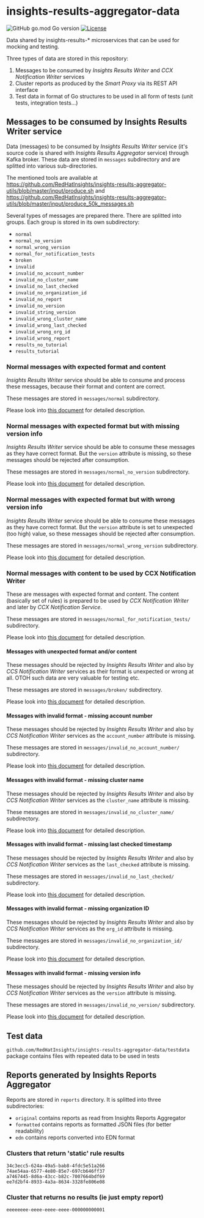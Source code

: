 # insights-results-aggregator-data

![GitHub go.mod Go version](https://img.shields.io/github/go-mod/go-version/RedHatInsights/insights-results-aggregator-data)
[![License](https://img.shields.io/badge/license-Apache-blue)](https://github.com/RedHatInsights/insights-results-aggregator-data/blob/master/LICENSE)

Data shared by insights-results-\* microservices that can be used for mocking and testing.

Three types of data are stored in this repository:

1. Messages to be consumed by *Insights Results Writer* and *CCX Notification Writer* services
1. Cluster reports as produced by the *Smart Proxy* via its REST API interface
1. Test data in format of Go structures to be used in all form of tests (unit tests, integration tests...)

## Messages to be consumed by Insights Results Writer service

Data (messages) to be consumed by *Insights Results Writer* service (it's
source code is shared with *Insights Results Aggregator* service) through
Kafka broker. These data are stored in `messages` subdirectory and are
splitted into various sub-directories.

The mentioned tools are available at https://github.com/RedHatInsights/insights-results-aggregator-utils/blob/master/input/produce.sh and
https://github.com/RedHatInsights/insights-results-aggregator-utils/blob/master/input/produce_50k_messages.sh

Several types of messages are prepared there. There are splitted into groups.
Each group is stored in its own subdirectory:

* `normal`
* `normal_no_version`
* `normal_wrong_version`
* `normal_for_notification_tests`
* `broken`
* `invalid`
* `invalid_no_account_number`
* `invalid_no_cluster_name`
* `invalid_no_last_checked`
* `invalid_no_organization_id`
* `invalid_no_report`
* `invalid_no_version`
* `invalid_string_version`
* `invalid_wrong_cluster_name`
* `invalid_wrong_last_checked`
* `invalid_wrong_org_id`
* `invalid_wrong_report`
* `results_no_tutorial`
* `results_tutorial`



### Normal messages with expected format and content

*Insights Results Writer* service should be able to consume and process these
messages, because their format and content are correct.

These messages are stored in `messages/normal` subdirectory.

Please look into [this document](messages/normal/README.md) for detailed description.



### Normal messages with expected format but with missing version info

*Insights Results Writer* service should be able to consume these messages as
they have correct format. But the `version` attribute is missing, so these
messages should be rejected after consumption.

These messages are stored in `messages/normal_no_version` subdirectory.

Please look into [this document](messages/normal_no_version/README.md) for detailed description.



### Normal messages with expected format but with wrong version info

*Insights Results Writer* service should be able to consume these messages as
they have correct format. But the `version` attribute is set to unexpected (too
high) value, so these messages should be rejected after consumption.

These messages are stored in `messages/normal_wrong_version` subdirectory.

Please look into [this document](messages/normal_wrong_version/README.md) for detailed description.



### Normal messages with content to be used by CCX Notification Writer

These are messages with expected format and content. The content (basically set
of rules) is prepared to be used by *CCX Notification Writer* and later by *CCX
Notification Service*.

These messages are stored in `messages/normal_for_notification_tests/` subdirectory.

Please look into [this document](messages/normal_for_notification_tests/README.md) for detailed description.



#### Messages with unexpected format and/or content

These messages should be rejected by *Insights Results Writer* and also by *CCS
Notification Writer* services as their format is unexpected or wrong at all.
OTOH such data are very valuable for testing etc.

These messages are stored in `messages/broken/` subdirectory.

Please look into [this document](messages/broken/README.md) for detailed description.



#### Messages with invalid format - missing account number

These messages should be rejected by *Insights Results Writer* and also by *CCS
Notification Writer* services as the `account_number` attribute is missing.

These messages are stored in `messages/invalid_no_account_number/` subdirectory.

Please look into [this document](messages/invalid_no_account_number/README.md) for detailed description.



#### Messages with invalid format - missing cluster name

These messages should be rejected by *Insights Results Writer* and also by *CCS
Notification Writer* services as the `cluster_name` attribute is missing.

These messages are stored in `messages/invalid_no_cluster_name/` subdirectory.

Please look into [this document](messages/invalid_no_cluster_name/README.md) for detailed description.



#### Messages with invalid format - missing last checked timestamp

These messages should be rejected by *Insights Results Writer* and also by *CCS
Notification Writer* services as the `last_checked` attribute is missing.

These messages are stored in `messages/invalid_no_last_checked/` subdirectory.

Please look into [this document](messages/invalid_no_last_checked/README.md) for detailed description.



#### Messages with invalid format - missing organization ID

These messages should be rejected by *Insights Results Writer* and also by *CCS
Notification Writer* services as the `org_id` attribute is missing.

These messages are stored in `messages/invalid_no_organization_id/` subdirectory.

Please look into [this document](messages/invalid_no_organization_id/README.md) for detailed description.



#### Messages with invalid format - missing version info

These messages should be rejected by *Insights Results Writer* and also by *CCS
Notification Writer* services as the `version` attribute is missing.

These messages are stored in `messages/invalid_no_version/` subdirectory.

Please look into [this document](messages/invalid_no_version/README.md) for detailed description.



## Test data

`github.com/RedHatInsights/insights-results-aggregator-data/testdata` package contains files with repeated data 
to be used in tests

## Reports generated by Insights Reports Aggregator

Reports are stored in `reports` directory. It is splitted into three subdirectories:

* `original` contains reports as read from Insights Reports Aggregator
* `formatted` contains reports as formatted JSON files (for better readability)
* `edn` contains reports converted into EDN format

### Clusters that return 'static' rule results

```
34c3ecc5-624a-49a5-bab8-4fdc5e51a266
74ae54aa-6577-4e80-85e7-697cb646ff37
a7467445-8d6a-43cc-b82c-7007664bdf69
ee7d2bf4-8933-4a3a-8634-3328fe806e08
```

### Cluster that returns no results (ie just empty report)

```
eeeeeeee-eeee-eeee-eeee-000000000001
```
